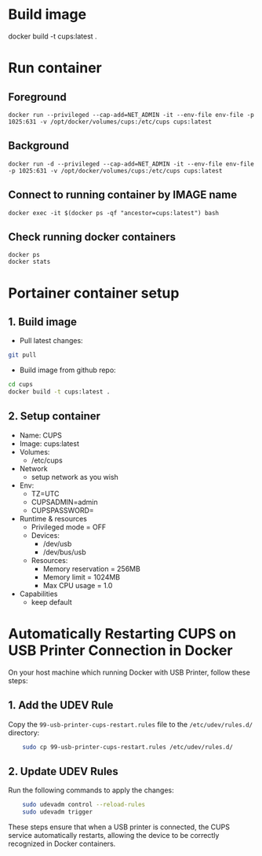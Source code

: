 # Build image

docker build -t cups:latest .

# Run container

## Foreground
```
docker run --privileged --cap-add=NET_ADMIN -it --env-file env-file -p 1025:631 -v /opt/docker/volumes/cups:/etc/cups cups:latest
```
## Background
```
docker run -d --privileged --cap-add=NET_ADMIN -it --env-file env-file -p 1025:631 -v /opt/docker/volumes/cups:/etc/cups cups:latest
```
## Connect to running container by IMAGE name
```docker exec -it $(docker ps -qf "ancestor=cups:latest") bash```

## Check running docker containers
```
docker ps
docker stats
```

# Portainer container setup

## 1. Build image
- Pull latest changes:
```sh
git pull
```
- Build image from github repo:
```sh
cd cups
docker build -t cups:latest .
```

## 2. Setup container
- Name: CUPS
- Image: cups:latest
- Volumes:
  - /etc/cups
- Network
  - setup network as you wish
- Env:
  - TZ=UTC
  - CUPSADMIN=admin
  - CUPSPASSWORD=
- Runtime & resources
  - Privileged mode = OFF
  - Devices:
    - /dev/usb
    - /dev/bus/usb
  - Resources:
    - Memory reservation = 256MB
    - Memory limit = 1024MB
    - Max CPU usage = 1.0
- Capabilities
  - keep default


# Automatically Restarting CUPS on USB Printer Connection in Docker  

On your host machine which running Docker with USB Printer, follow these steps:  

## 1. Add the UDEV Rule  
Copy the `99-usb-printer-cups-restart.rules` file to the `/etc/udev/rules.d/` directory:  
```sh
    sudo cp 99-usb-printer-cups-restart.rules /etc/udev/rules.d/
```
## 2. Update UDEV Rules
Run the following commands to apply the changes:
```sh
    sudo udevadm control --reload-rules
    sudo udevadm trigger
```

These steps ensure that when a USB printer is connected, the CUPS service automatically restarts, 
allowing the device to be correctly recognized in Docker containers.
